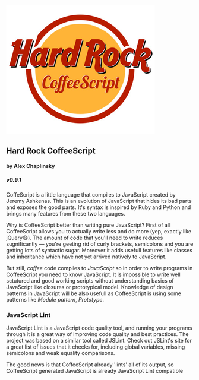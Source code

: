 ![Hard Rock CoffeeScript](assets/hard_rock.jpg)

## Hard Rock CoffeeScript

#### by Alex Chaplinsky
##### v0.9.1

CoffeScript is a little language that compiles to JavaScript created by Jeremy Ashkenas. This is an evolution of JavaScript that hides its bad parts and exposes the good parts. It's syntax is inspired by Ruby and Python and brings many features from these two languages.

Why is CoffeeScript better than writing pure JavaScript? First of all CoffeeScript allows you to actually write less and do more (yep, exactly like jQuery:smile:). The amount of code that you'll need to write reduces sugnificantly — you're geeting rid of curly brackets, semicolons and you are getting lots of syntactic sugar. Moreover it adds usefull features like classes and inheritance which have not yet arrived natively to JavaScript.

But still, *coffee* code compiles to *JavaScript* so in order to write programs in CoffeeScript you need to know JavaScript. It is impossible to write well sctutured and good working scripts without understanding basics of JavaScript like closures or prototypical model. Knowledge of design patterns in JavaScript will be also usefull as CoffeeScript is using some patterns like *Module pattern*, *Prototype*.

### JavaScript Lint

JavaScript Lint is a JavaScript code quality tool, and running your programs through it is a great way of improving code quality and best practices. The project was based on a similar tool called JSLint. Check out JSLint's site for a great list of issues that it checks for, including global variables, missing semicolons and weak equality comparisons.

The good news is that CoffeeScript already 'lints' all of its output, so CoffeeScript generated JavaScript is already JavaScript Lint compatible
